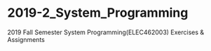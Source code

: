 # 2019-2_System_Programming
 2019 Fall Semester System Programming(ELEC462003) Exercises & Assignments

